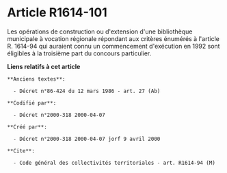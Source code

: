 # Article R1614-101

Les opérations de construction ou d'extension d'une bibliothèque municipale à vocation régionale répondant aux critères
énumérés à l'article R. 1614-94 qui auraient connu un commencement d'exécution en 1992 sont éligibles à la troisième part du
concours particulier.

**Liens relatifs à cet article**

	**Anciens textes**:

	  - Décret n°86-424 du 12 mars 1986 - art. 27 (Ab)

	**Codifié par**:

	  - Décret n°2000-318 2000-04-07

	**Créé par**:

	  - Décret n°2000-318 2000-04-07 jorf 9 avril 2000

	**Cite**:

	  - Code général des collectivités territoriales - art. R1614-94 (M)
